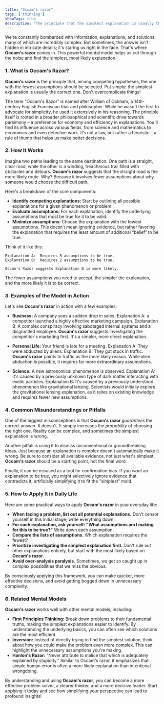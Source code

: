 ```yaml
---
title: "Occam's razor"
tags: ['thinking']
showTags: true
description: "The principle that the simplest explanation is usually the correct one. When multiple explanations exist, the one with the fewest assumptions should be selected."
---
```



We're constantly bombarded with information, explanations, and solutions, many of which are incredibly complex. But sometimes, the answer isn't hidden in intricate details; it's staring us right in the face. That's where **Occam's razor** comes in. This powerful mental model helps us cut through the noise and find the simplest, most likely explanation.

### 1. What is Occam's Razor?

**Occam's razor** is the principle that, among competing hypotheses, the one with the fewest assumptions should be selected. Put simply: the simplest explanation is usually the correct one. Don't overcomplicate things!

The term "Occam's Razor" is named after William of Ockham, a 14th-century English Franciscan friar and philosopher. While he wasn't the first to advocate for simplicity, he used it extensively in his reasoning. The principle itself is rooted in a broader philosophical and scientific drive towards parsimony – a preference for economy and efficiency in explanations. You'll find its influence across various fields, from science and mathematics to economics and even detective work. It’s not a law, but rather a heuristic – a rule of thumb that helps us make better decisions.

### 2. How It Works

Imagine two paths leading to the same destination. One path is a straight, clear road, while the other is a winding, treacherous trail filled with obstacles and detours. **Occam's razor** suggests that the straight road is the more likely route. Why? Because it involves fewer assumptions about why someone would choose the difficult path.

Here's a breakdown of the core components:

*   **Identify competing explanations:** Start by outlining all possible explanations for a given phenomenon or problem.
*   **Evaluate assumptions:** For each explanation, identify the underlying assumptions that must be true for it to be valid.
*   **Minimize assumptions:** Choose the explanation with the fewest assumptions. This doesn’t mean ignoring evidence, but rather favoring the explanation that requires the least amount of additional “belief” to be true.

Think of it like this:

```
Explanation A:  Requires 5 assumptions to be true.
Explanation B:  Requires 2 assumptions to be true.

Occam's Razor suggests Explanation B is more likely.
```

The fewer assumptions you need to accept, the simpler the explanation, and the more likely it is to be correct.

### 3. Examples of the Model in Action

Let's see **Occam's razor** in action with a few examples:

*   **Business:** A company sees a sudden drop in sales. Explanation A: a competitor launched a highly effective marketing campaign. Explanation B: A complex conspiracy involving sabotaged internal systems and a disgruntled employee. **Occam's razor** suggests investigating the competitor's marketing first. It's a simpler, more direct explanation.

*   **Personal Life:** Your friend is late for a meeting. Explanation A: They were abducted by aliens. Explanation B: They got stuck in traffic. **Occam's razor** points to traffic as the more likely reason. While alien abduction is possible, it requires far more extraordinary assumptions.

*   **Science:** A new astronomical phenomenon is observed. Explanation A: It's caused by a previously unknown type of dark matter interacting with exotic particles. Explanation B: It's caused by a previously understood phenomenon like gravitational lensing. Scientists would initially explore the gravitational lensing explanation, as it relies on existing knowledge and requires fewer new assumptions.

### 4. Common Misunderstandings or Pitfalls

One of the biggest misconceptions is that **Occam's razor** *guarantees* the correct answer. It doesn't. It simply increases the *probability* of choosing the right one. Reality can be complex, and sometimes the simplest explanation is wrong.

Another pitfall is using it to dismiss unconventional or groundbreaking ideas. Just because an explanation is complex doesn't automatically make it wrong. Be sure to consider all available evidence, not just what's simplest. **Occam's razor** should be a starting point, not the final word.

Finally, it can be misused as a tool for confirmation bias. If you *want* an explanation to be true, you might selectively ignore evidence that contradicts it, artificially simplifying it to fit the "simplest" mold.

### 5. How to Apply It in Daily Life

Here are some practical ways to apply **Occam's razor** in your everyday life:

*   **When facing a problem, list out all potential explanations.** Don't censor yourself in this initial stage; write everything down.
*   **For each explanation, ask yourself: "What assumptions am I making for this to be true?"** Write down each assumption.
*   **Compare the lists of assumptions.** Which explanation requires the fewest?
*   **Prioritize investigating the simplest explanation first.** Don't rule out other explanations entirely, but start with the most likely based on **Occam's razor**.
*   **Avoid over-analysis paralysis.** Sometimes, we get so caught up in complex possibilities that we miss the obvious.

By consciously applying this framework, you can make quicker, more effective decisions, and avoid getting bogged down in unnecessary complexity.

### 6. Related Mental Models

**Occam's razor** works well with other mental models, including:

*   **First Principles Thinking:** Break down problems to their fundamental truths, making the simplest explanations easier to identify. By understanding the underlying basics, you can often see which solutions are the most efficient.
*   **Inversion:** Instead of directly trying to find the simplest solution, think about how you could make the problem even *more* complex. This can highlight the unnecessary assumptions you're making.
*   **Hanlon's Razor:** "Never attribute to malice that which is adequately explained by stupidity." Similar to Occam's razor, it emphasizes that simple human error is often a more likely explanation than intentional wrongdoing.

By understanding and using **Occam's razor**, you can become a more effective problem solver, a clearer thinker, and a more decisive leader. Start applying it today and see how simplifying your perspective can lead to profound insights!

